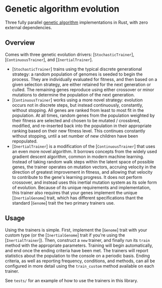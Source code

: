 # Genetic algorithm evolution

Three fully parallel [genetic algorithm](https://www.mathworks.com/help/gads/what-is-the-genetic-algorithm.html) implementations in Rust, with zero external dependencies.

## Overview

Comes with three genetic evolution drivers: [`StochasticTrainer`], [`ContinuousTrainer`], and [`InertialTrainer`].

* [`StochasticTrainer`] trains using the typical discrete generational strategy: a random
    population of genomes is seeded to begin the process. They are individually evaluated for fitness, and then based on a given selection strategy, are either retained for the next generation or culled. The remaining genes reproduce using either crossover or minor mutations to determine the population of the next generation.
* [`ContinuousTrainer`] works using a more novel strategy: evolution occurs not in discrete 
    steps, but instead continuously, constantly, without stopping. All genes are ranked from least to most fit in the population. At all times, random genes from the population weighted by their fitness are selected and chosen to be mutated / crossbred, modified, and re-inserted back into the population in their appropriate ranking based on their new fitness level. This continues constantly without stopping, until a set number of new children have been repopulated.
* [`InertialTrainer`] is a modification of the [`ContinuousTrainer`] that uses an even more novel algorithm. 
    It borrows concepts from the widely used gradient descent algorithm, common in modern machine learning. Instead of taking random walk steps within the latent space of possible genes, the trainer operates on mutation vectors, accruing velocity in the direction of greatest improvement in fitness, and allowing that velocity to contribute to the gene's learning progress. It does not perform crossover, and instead uses this inertial mutation system as its sole form of evolution. Because of its unique requirements and implementation, this trainer also requires that your genes implement the unique [`InertialGenome`] trait, which has different specifications thant the standard [`Genome`] trait the two primary trainers use.

## Usage

Using the trainers is simple. First, implement the [`Genome`] trait with your custom type (or the [`InertialGenome`] trait if you're using the [`InertialTrainer`]). Then, construct a `new` trainer, and finally run its `train` method with the appropriate parameters. Training will begin automatically, and end once the ending criteria have been met. The trainers will report statistics about the population to the console on a periodic basis. Ending criteria, as well as reporting frequency, conditions, and methods, can all be configured in more detail using the `train_custom` method available on each trainer.

See `tests/` for an example of how to use the trainers in this library.
